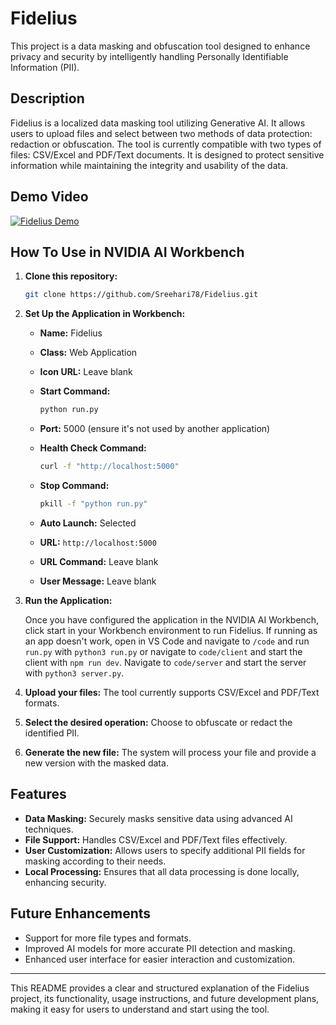 # Fidelius  

This project is a data masking and obfuscation tool designed to enhance privacy and security by intelligently handling Personally Identifiable Information (PII).  

## Description  

Fidelius is a localized data masking tool utilizing Generative AI. It allows users to upload files and select between two methods of data protection: redaction or obfuscation. The tool is currently compatible with two types of files: CSV/Excel and PDF/Text documents. It is designed to protect sensitive information while maintaining the integrity and usability of the data.  

## Demo Video

[![Fidelius Demo](https://img.youtube.com/vi/Di5x8ULMrbg/0.jpg)](https://www.youtube.com/watch?v=Di5x8ULMrbg)

## How To Use in NVIDIA AI Workbench

1. **Clone this repository:**
   ```bash
   git clone https://github.com/Sreehari78/Fidelius.git
   ```

2. **Set Up the Application in Workbench:**

   - **Name:** Fidelius
   - **Class:** Web Application
   - **Icon URL:** Leave blank

   - **Start Command:**
     ```bash
     python run.py
     ```

   - **Port:** 5000 (ensure it's not used by another application)

   - **Health Check Command:**
     ```bash
     curl -f "http://localhost:5000"
     ```

   - **Stop Command:**
     ```bash
     pkill -f "python run.py"
     ```

   - **Auto Launch:** Selected
   - **URL:** `http://localhost:5000`
   - **URL Command:** Leave blank
   - **User Message:** Leave blank

3. **Run the Application:**

   Once you have configured the application in the NVIDIA AI Workbench, click start in your Workbench environment to run Fidelius. If running as an app doesn't work, open in VS Code and navigate to `/code` and run `run.py` with `python3 run.py` or navigate to `code/client` and start the client with `npm run dev`. Navigate to `code/server` and start the server with `python3 server.py`.

4. **Upload your files:** The tool currently supports CSV/Excel and PDF/Text formats.

5. **Select the desired operation:** Choose to obfuscate or redact the identified PII.

6. **Generate the new file:** The system will process your file and provide a new version with the masked data.

## Features  

- **Data Masking:** Securely masks sensitive data using advanced AI techniques.  
- **File Support:** Handles CSV/Excel and PDF/Text files effectively.  
- **User Customization:** Allows users to specify additional PII fields for masking according to their needs.  
- **Local Processing:** Ensures that all data processing is done locally, enhancing security.  

## Future Enhancements  

- Support for more file types and formats.  
- Improved AI models for more accurate PII detection and masking.  
- Enhanced user interface for easier interaction and customization.  

---

This README provides a clear and structured explanation of the Fidelius project, its functionality, usage instructions, and future development plans, making it easy for users to understand and start using the tool.

